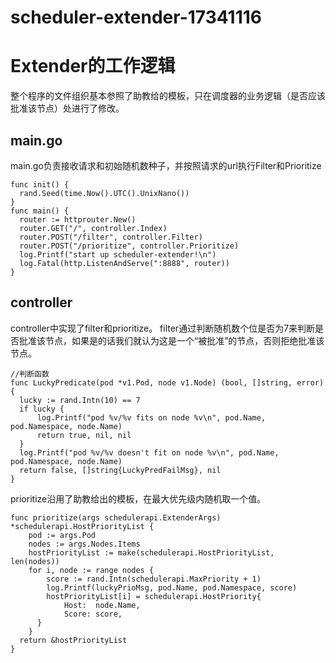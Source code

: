 # scheduler-extender-17341116
# Extender的工作逻辑
  整个程序的文件组织基本参照了助教给的模板，只在调度器的业务逻辑（是否应该批准该节点）处进行了修改。
## main.go
  main.go负责接收请求和初始随机数种子，并按照请求的url执行Filter和Prioritize
  ```
func init() {
	rand.Seed(time.Now().UTC().UnixNano())
}
func main() {
	router := httprouter.New()
	router.GET("/", controller.Index)
	router.POST("/filter", controller.Filter)
	router.POST("/prioritize", controller.Prioritize)
	log.Printf("start up scheduler-extender!\n")
	log.Fatal(http.ListenAndServe(":8888", router))
}
  ```
## controller
  controller中实现了filter和prioritize。
  filter通过判断随机数个位是否为7来判断是否批准该节点，如果是的话我们就认为这是⼀个“被批准”的节点，否则拒绝批准该节点。
  ```
//判断函数
func LuckyPredicate(pod *v1.Pod, node v1.Node) (bool, []string, error) {
	lucky := rand.Intn(10) == 7
	if lucky {
		log.Printf("pod %v/%v fits on node %v\n", pod.Name, pod.Namespace, node.Name)
		return true, nil, nil
	}
	log.Printf("pod %v/%v doesn't fit on node %v\n", pod.Name, pod.Namespace, node.Name)
	return false, []string{LuckyPredFailMsg}, nil
}
  ```
  prioritize沿用了助教给出的模板，在最⼤优先级内随机取⼀个值。
  ```
  func prioritize(args schedulerapi.ExtenderArgs) *schedulerapi.HostPriorityList {
	  pod := args.Pod
	  nodes := args.Nodes.Items
	  hostPriorityList := make(schedulerapi.HostPriorityList, len(nodes))
	  for i, node := range nodes {
		  score := rand.Intn(schedulerapi.MaxPriority + 1)
		  log.Printf(luckyPrioMsg, pod.Name, pod.Namespace, score)
		  hostPriorityList[i] = schedulerapi.HostPriority{
			  Host:  node.Name,
			  Score: score,
	    }
	  }
    return &hostPriorityList
  }
  ```
